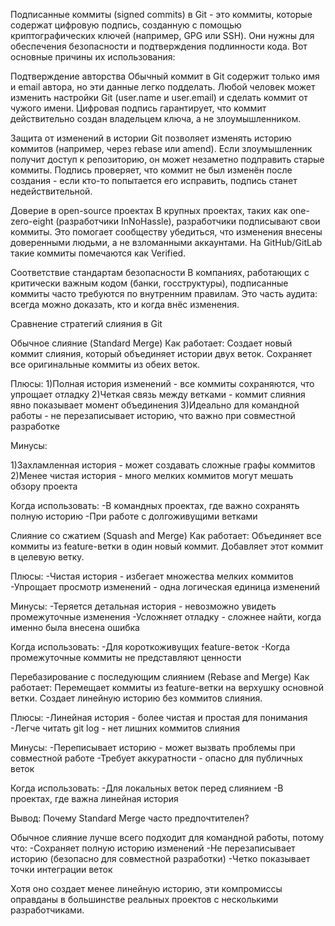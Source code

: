 Подписанные коммиты (signed commits) в Git - это коммиты, которые содержат цифровую подпись, созданную с помощью криптографических ключей (например, GPG или SSH). Они нужны для обеспечения безопасности и подтверждения подлинности кода. Вот основные причины их использования:

Подтверждение авторства
Обычный коммит в Git содержит только имя и email автора, но эти данные легко подделать. Любой человек может изменить настройки Git (user.name и user.email) и сделать коммит от чужого имени. Цифровая подпись гарантирует, что коммит действительно создан владельцем ключа, а не злоумышленником.

Защита от изменений в истории
Git позволяет изменять историю коммитов (например, через rebase или amend). Если злоумышленник получит доступ к репозиторию, он может незаметно подправить старые коммиты. Подпись проверяет, что коммит не был изменён после создания - если кто-то попытается его исправить, подпись станет недействительной.

Доверие в open-source проектах
В крупных проектах, таких как one-zero-eight (разработчики InNoHassle), разработчики подписывают свои коммиты. Это помогает сообществу убедиться, что изменения внесены доверенными людьми, а не взломанными аккаунтами. На GitHub/GitLab такие коммиты помечаются как Verified.

Соответствие стандартам безопасности
В компаниях, работающих с критически важным кодом (банки, госструктуры), подписанные коммиты часто требуются по внутренним правилам. Это часть аудита: всегда можно доказать, кто и когда внёс изменения.

Сравнение стратегий слияния в Git

Обычное слияние (Standard Merge)
Как работает: Создает новый коммит слияния, который объединяет истории двух веток. Сохраняет все оригинальные коммиты из обеих веток.

Плюсы:
1)Полная история изменений - все коммиты сохраняются, что упрощает отладку
2)Четкая связь между ветками - коммит слияния явно показывает момент объединения
3)Идеально для командной работы - не перезаписывает историю, что важно при совместной разработке

Минусы:

1)Захламленная история - может создавать сложные графы коммитов
2)Менее чистая история - много мелких коммитов могут мешать обзору проекта

Когда использовать:
-В командных проектах, где важно сохранять полную историю
-При работе с долгоживущими ветками


Слияние со сжатием (Squash and Merge)
Как работает: Объединяет все коммиты из feature-ветки в один новый коммит. Добавляет этот коммит в целевую ветку.

Плюсы:
-Чистая история - избегает множества мелких коммитов
-Упрощает просмотр изменений - одна логическая единица изменений

Минусы:
-Теряется детальная история - невозможно увидеть промежуточные изменения
-Усложняет отладку - сложнее найти, когда именно была внесена ошибка

Когда использовать:
-Для короткоживущих feature-веток
-Когда промежуточные коммиты не представляют ценности

Перебазирование с последующим слиянием (Rebase and Merge)
Как работает: Перемещает коммиты из feature-ветки на верхушку основной ветки. Создает линейную историю без коммитов слияния.

Плюсы:
-Линейная история - более чистая и простая для понимания
-Легче читать git log - нет лишних коммитов слияния

Минусы:
-Переписывает историю - может вызвать проблемы при совместной работе
-Требует аккуратности - опасно для публичных веток

Когда использовать:
-Для локальных веток перед слиянием
-В проектах, где важна линейная история

Вывод: Почему Standard Merge часто предпочтителен?

Обычное слияние лучше всего подходит для командной работы, потому что:
-Сохраняет полную историю изменений
-Не перезаписывает историю (безопасно для совместной разработки)
-Четко показывает точки интеграции веток

Хотя оно создает менее линейную историю, эти компромиссы оправданы в большинстве реальных проектов с несколькими разработчиками.
